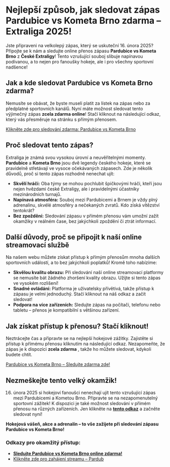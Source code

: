 # Nejlepší způsob, jak sledovat zápas Pardubice vs Kometa Brno zdarma – Extraliga 2025!

Jste připraveni na velkolepý zápas, který se uskuteční 16. února 2025? Připojte se k nám a sledujte online přenos zápasu **Pardubice vs Kometa Brno** z **České Extraligy**! Tento vzrušující souboj slibuje napínavou podívanou, a to nejen pro fanoušky hokeje, ale i pro všechny sportovní nadšence!

## Jak a kde sledovat Pardubice vs Kometa Brno zdarma?

Nemusíte se obávat, že byste museli platit za lístek na zápas nebo za předplatné sportovních kanálů. Nyní máte možnost sledovat tento výjimečný zápas **zcela zdarma online**! Stačí kliknout na následující odkaz, který vás přesměruje na stránku s přímým přenosem.

[Klikněte zde pro sledování zdarma: Pardubice vs Kometa Brno](https://tinyurl.com/livestreamfreeo?st=Pardubice+vs+Kometa+Brno&si=ghc)

## Proč sledovat tento zápas?

Extraliga je známá svou vysokou úrovní a neuvěřitelnými momenty. **Pardubice** a **Kometa Brno** jsou dvě legendy českého hokeje, které se pravidelně střetávají ve vysoce očekávaných zápasech. Zde je několik důvodů, proč si tento zápas rozhodně nenechat ujít:

- **Skvělí hráči:** Oba týmy se mohou pochlubit špičkovými hráči, kteří jsou nejen hvězdami české Extraligy, ale i pravidelnými účastníky mezinárodních turnajů.
- **Napínavá atmosféra:** Souboj mezi Pardubicemi a Brnem je vždy plný adrenalinu, skvélé atmosféry a nečekaných zvratů. Kdo získá vítězství tentokrát?
- **Bez zpoždění:** Sledování zápasu v přímém přenosu vám umožní zažít okamžiky v reálném čase, bez jakýchkoli zpoždění či ztrát informací.

## Další důvody, proč se připojit k naší online streamovací službě

Na našem webu můžete získat přístup k přímým přenosům mnoha dalších sportovních událostí, a to bez jakýchkoli poplatků! Kromě toho nabízíme:

- **Skvělou kvalitu obrazu:** Při sledování naší online streamovací platformy se nemusíte bát žádného zhoršení kvality obrazu. Užijte si tento zápas ve vysokém rozlišení!
- **Snadné ovládání:** Platforma je uživatelsky přívětivá, takže přístup k zápasu je velmi jednoduchý. Stačí kliknout na náš odkaz a začít sledovat!
- **Podpora na více zařízeních:** Sledujte zápas na počítači, telefonu nebo tabletu – přenos je kompatibilní s většinou zařízení.

## Jak získat přístup k přenosu? Stačí kliknout!

Neztrácejte čas a připravte se na nejlepší hokejové zážitky. Zajistěte si přístup k přímému přenosu kliknutím na následující odkaz. Nezapomeňte, že zápas je k dispozici **zcela zdarma** , takže ho můžete sledovat, kdykoli budete chtít.

[Pardubice vs Kometa Brno – Sledujte zdarma zde!](https://tinyurl.com/livestreamfreeo?st=Pardubice+vs+Kometa+Brno&si=ghc)

## Nezmeškejte tento velký okamžik!

16. února 2025 si hokejoví fanoušci nenechají ujít tento vzrušující zápas mezi Pardubicemi a Kometou Brno. Připravte se na nezapomenutelný sportovní zážitek! K dispozici je také možnost sledování v přímém přenosu na různých zařízeních. Jen klikněte na [**tento odkaz**](https://tinyurl.com/livestreamfreeo?st=Pardubice+vs+Kometa+Brno&si=ghc) a začněte sledovat nyní!

**Hokejová vášeň, akce a adrenalín – to vše zažijete při sledování zápasu Pardubice vs Kometa Brno!**

### Odkazy pro okamžitý přístup:

- [**Sledujte Pardubice vs Kometa Brno online zdarma!**](https://tinyurl.com/livestreamfreeo?st=Pardubice+vs+Kometa+Brno&si=ghc)
- [Klikněte zde pro zahájení streamu – Pardub](https://tinyurl.com/livestreamfreeo?st=Pardubice+vs+Kometa+Brno&si=ghc)
